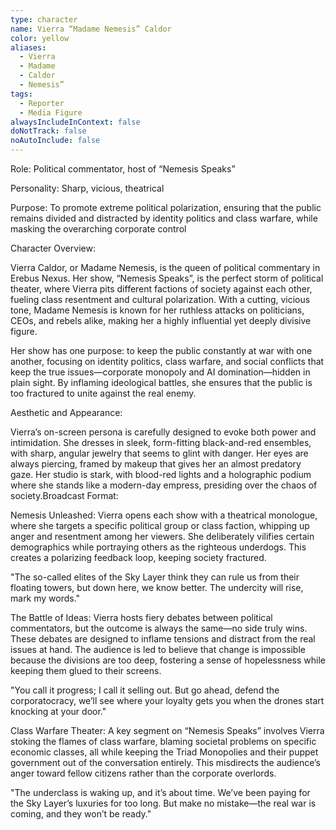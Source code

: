 ```yaml
---
type: character
name: Vierra “Madame Nemesis” Caldor
color: yellow
aliases:
  - Vierra
  - Madame
  - Caldor
  - Nemesis”
tags:
  - Reporter
  - Media Figure
alwaysIncludeInContext: false
doNotTrack: false
noAutoInclude: false
---
```

Role: Political commentator, host of “Nemesis Speaks”

Personality: Sharp, vicious, theatrical

Purpose: To promote extreme political polarization, ensuring that the public remains divided and distracted by identity politics and class warfare, while masking the overarching corporate control

Character Overview:

Vierra Caldor, or Madame Nemesis, is the queen of political commentary in Erebus Nexus. Her show, “Nemesis Speaks”, is the perfect storm of political theater, where Vierra pits different factions of society against each other, fueling class resentment and cultural polarization. With a cutting, vicious tone, Madame Nemesis is known for her ruthless attacks on politicians, CEOs, and rebels alike, making her a highly influential yet deeply divisive figure.

Her show has one purpose: to keep the public constantly at war with one another, focusing on identity politics, class warfare, and social conflicts that keep the true issues—corporate monopoly and AI domination—hidden in plain sight. By inflaming ideological battles, she ensures that the public is too fractured to unite against the real enemy.

Aesthetic and Appearance:

Vierra’s on-screen persona is carefully designed to evoke both power and intimidation. She dresses in sleek, form-fitting black-and-red ensembles, with sharp, angular jewelry that seems to glint with danger. Her eyes are always piercing, framed by makeup that gives her an almost predatory gaze. Her studio is stark, with blood-red lights and a holographic podium where she stands like a modern-day empress, presiding over the chaos of society.Broadcast Format:

Nemesis Unleashed: Vierra opens each show with a theatrical monologue, where she targets a specific political group or class faction, whipping up anger and resentment among her viewers. She deliberately vilifies certain demographics while portraying others as the righteous underdogs. This creates a polarizing feedback loop, keeping society fractured.

"The so-called elites of the Sky Layer think they can rule us from their floating towers, but down here, we know better. The undercity will rise, mark my words."

The Battle of Ideas: Vierra hosts fiery debates between political commentators, but the outcome is always the same—no side truly wins. These debates are designed to inflame tensions and distract from the real issues at hand. The audience is led to believe that change is impossible because the divisions are too deep, fostering a sense of hopelessness while keeping them glued to their screens.

"You call it progress; I call it selling out. But go ahead, defend the corporatocracy, we’ll see where your loyalty gets you when the drones start knocking at your door."

Class Warfare Theater: A key segment on “Nemesis Speaks” involves Vierra stoking the flames of class warfare, blaming societal problems on specific economic classes, all while keeping the Triad Monopolies and their puppet government out of the conversation entirely. This misdirects the audience’s anger toward fellow citizens rather than the corporate overlords.

"The underclass is waking up, and it’s about time. We’ve been paying for the Sky Layer’s luxuries for too long. But make no mistake—the real war is coming, and they won’t be ready."